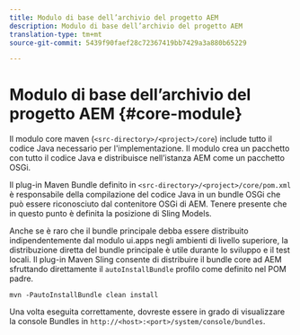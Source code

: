 ```yaml
---
title: Modulo di base dell’archivio del progetto AEM
description: Modulo di base dell’archivio del progetto AEM
translation-type: tm+mt
source-git-commit: 5439f90faef28c72367419bb7429a3a880b65229

---
```



# Modulo di base dell’archivio del progetto AEM {#core-module}

Il modulo core maven (`<src-directory>/<project>/core`) include tutto il codice Java necessario per l&#39;implementazione. Il modulo crea un pacchetto con tutto il codice Java e distribuisce nell’istanza AEM come un pacchetto OSGi.

Il plug-in Maven Bundle definito in `<src-directory>/<project>/core/pom.xml` è responsabile della compilazione del codice Java in un bundle OSGi che può essere riconosciuto dal contenitore OSGi di AEM. Tenere presente che in questo punto è definita la posizione di Sling Models.

Anche se è raro che il bundle principale debba essere distribuito indipendentemente dal modulo ui.apps negli ambienti di livello superiore, la distribuzione diretta del bundle principale è utile durante lo sviluppo e il test locali. Il plug-in Maven Sling consente di distribuire il bundle core ad AEM sfruttando direttamente il `autoInstallBundle` profilo come definito nel POM [](overview.md#parent-pom)padre.

```
mvn -PautoInstallBundle clean install
```

Una volta eseguita correttamente, dovreste essere in grado di visualizzare la console Bundles in `http://<host>:<port>/system/console/bundles`.
